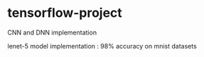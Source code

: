 # tensorflow-project

CNN and DNN implementation

lenet-5 model implementation : 98% accuracy on mnist datasets
